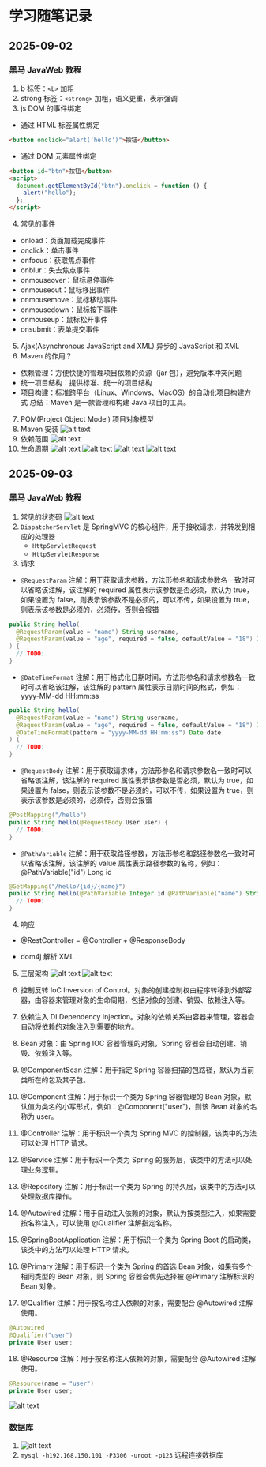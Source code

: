 # 学习随笔记录

## 2025-09-02

### 黑马 JavaWeb 教程

1. b 标签：`<b>` 加粗
2. strong 标签：`<strong>` 加粗，语义更重，表示强调
3. js DOM 的事件绑定

- 通过 HTML 标签属性绑定

```html
<button onclick="alert('hello')">按钮</button>
```

- 通过 DOM 元素属性绑定

```html
<button id="btn">按钮</button>
<script>
  document.getElementById("btn").onclick = function () {
    alert("hello");
  };
</script>
```

4. 常见的事件

- onload：页面加载完成事件
- onclick：单击事件
- onfocus：获取焦点事件
- onblur：失去焦点事件
- onmouseover：鼠标悬停事件
- onmouseout：鼠标移出事件
- onmousemove：鼠标移动事件
- onmousedown：鼠标按下事件
- onmouseup：鼠标松开事件
- onsubmit：表单提交事件

5. Ajax(Asynchronous JavaScript and XML) 异步的 JavaScript 和 XML
6. Maven 的作用？

- 依赖管理：方便快捷的管理项目依赖的资源（jar 包），避免版本冲突问题
- 统一项目结构：提供标准、统一的项目结构
- 项目构建：标准跨平台（Linux、Windows、MacOS）的自动化项目构建方式
  总结：Maven 是一款管理和构建 Java 项目的工具。

7. POM(Project Object Model) 项目对象模型
8. Maven 安装
   ![alt text](image.png)
9. 依赖范围
   ![alt text](image-1.png)
10. 生命周期
    ![alt text](image-2.png)
    ![alt text](image-3.png)
    ![alt text](image-4.png)
    ![alt text](image-5.png)

## 2025-09-03

### 黑马 JavaWeb 教程

1. 常见的状态码
   ![alt text](image-7.png)
2. `DispatcherServlet` 是 SpringMVC 的核心组件，用于接收请求，并转发到相应的处理器
   - `HttpServletRequest`
   - `HttpServletResponse`
3. 请求

- `@RequestParam` 注解：用于获取请求参数，方法形参名和请求参数名一致时可以省略该注解，该注解的 required 属性表示该参数是否必须，默认为 true，如果设置为 false，则表示该参数不是必须的，可以不传，如果设置为 true，则表示该参数是必须的，必须传，否则会报错

```java
public String hello(
  @RequestParam(value = "name") String username,
  @RequestParam(value = "age", required = false, defaultValue = "18") Integer age
) {
  // TODO:
}
```

- `@DateTimeFormat` 注解：用于格式化日期时间，方法形参名和请求参数名一致时可以省略该注解，该注解的 pattern 属性表示日期时间的格式，例如：yyyy-MM-dd HH:mm:ss

```java
public String hello(
  @RequestParam(value = "name") String username,
  @RequestParam(value = "age", required = false, defaultValue = "18") Integer age,
  @DateTimeFormat(pattern = "yyyy-MM-dd HH:mm:ss") Date date
) {
  // TODO:
}
```

- `@RequestBody` 注解：用于获取请求体，方法形参名和请求参数名一致时可以省略该注解，该注解的 required 属性表示该参数是否必须，默认为 true，如果设置为 false，则表示该参数不是必须的，可以不传，如果设置为 true，则表示该参数是必须的，必须传，否则会报错

```java
@PostMapping("/hello")
public String hello(@RequestBody User user) {
  // TODO:
}
```

- `@PathVariable` 注解：用于获取路径参数，方法形参名和路径参数名一致时可以省略该注解，该注解的 value 属性表示路径参数的名称，例如：@PathVariable("id") Long id

```java
@GetMapping("/hello/{id}/{name}")
public String hello(@PathVariable Integer id @PathVariable("name") String username) {
  // TODO:
}
```

4. 响应

- @RestController = @Controller + @ResponseBody

- dom4j 解析 XML

5. 三层架构
   ![alt text](image-8.png)
   ![alt text](image-9.png)

6. 控制反转 IoC Inversion of Control。对象的创建控制权由程序转移到外部容器，由容器来管理对象的生命周期，包括对象的创建、销毁、依赖注入等。

7. 依赖注入 DI Dependency Injection。对象的依赖关系由容器来管理，容器会自动将依赖的对象注入到需要的地方。

8. Bean 对象：由 Spring IOC 容器管理的对象，Spring 容器会自动创建、销毁、依赖注入等。
9. @ComponentScan 注解：用于指定 Spring 容器扫描的包路径，默认为当前类所在的包及其子包。
10. @Component 注解：用于标识一个类为 Spring 容器管理的 Bean 对象，默认值为类名的小写形式，例如：@Component("user")，则该 Bean 对象的名称为 user。
11. @Controller 注解：用于标识一个类为 Spring MVC 的控制器，该类中的方法可以处理 HTTP 请求。
12. @Service 注解：用于标识一个类为 Spring 的服务层，该类中的方法可以处理业务逻辑。
13. @Repository 注解：用于标识一个类为 Spring 的持久层，该类中的方法可以处理数据库操作。
14. @Autowired 注解：用于自动注入依赖的对象，默认为按类型注入，如果需要按名称注入，可以使用 @Qualifier 注解指定名称。
15. @SpringBootApplication 注解：用于标识一个类为 Spring Boot 的启动类，该类中的方法可以处理 HTTP 请求。
16. @Primary 注解：用于标识一个类为 Spring 的首选 Bean 对象，如果有多个相同类型的 Bean 对象，则 Spring 容器会优先选择被 @Primary 注解标识的 Bean 对象。
17. @Qualifier 注解：用于按名称注入依赖的对象，需要配合 @Autowired 注解使用。

```java
@Autowired
@Qualifier("user")
private User user;
```

18. @Resource 注解：用于按名称注入依赖的对象，需要配合 @Autowired 注解使用。

```java
@Resource(name = "user")
private User user;
```

![alt text](image-10.png)

### 数据库

1. ![alt text](image-11.png)
2. `mysql -h192.168.150.101 -P3306 -uroot -p123` 远程连接数据库
